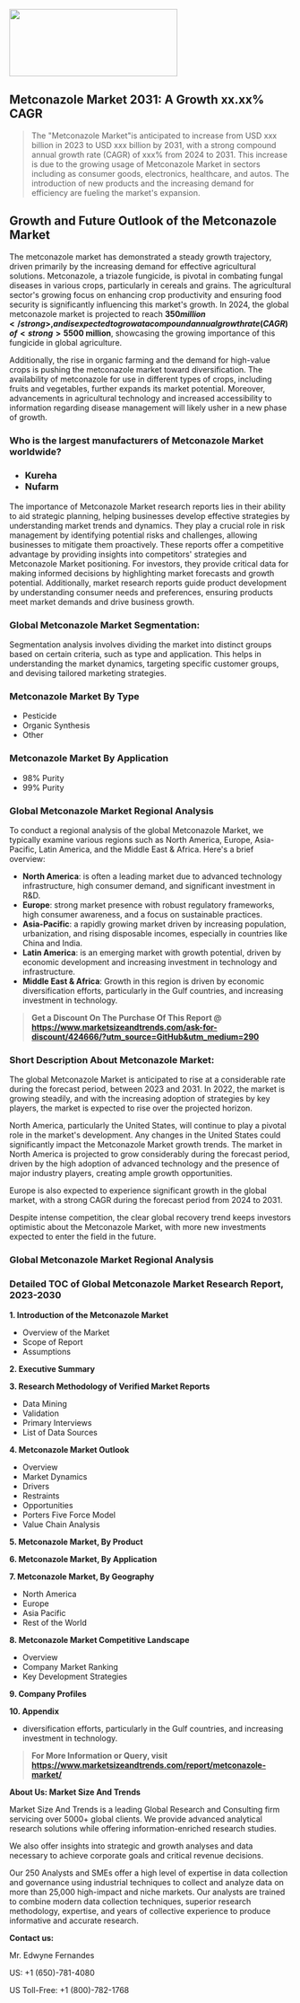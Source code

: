 <img src="https://100x100musica.es/wp-content/uploads/2024/12/Verified-Market-Reports-4-300x120.jpg" alt="" width="300" height="120" class="alignnone size-medium wp-image-100382" /><h2>Metconazole Market 2031: A&nbsp;Growth&nbsp;xx.xx% CAGR</h2><blockquote id="" class="">The "Metconazole Market"is anticipated to increase from USD xxx billion in 2023 to USD xxx billion by 2031, with a strong compound annual growth rate (CAGR) of xxx% from 2024 to 2031. This increase is due to the growing usage of Metconazole Market in sectors including as consumer goods, electronics, healthcare, and autos. The introduction of new products and the increasing demand for efficiency are fueling the market's expansion.</blockquote><p> <h2>Growth and Future Outlook of the Metconazole Market</h2> <p>The metconazole market has demonstrated a steady growth trajectory, driven primarily by the increasing demand for effective agricultural solutions. Metconazole, a triazole fungicide, is pivotal in combating fungal diseases in various crops, particularly in cereals and grains. The agricultural sector's growing focus on enhancing crop productivity and ensuring food security is significantly influencing this market's growth. In 2024, the global metconazole market is projected to reach <strong>$350 million</strong>, and is expected to grow at a compound annual growth rate (CAGR) of <strong>5% from 2024 to 2032</strong>.</p> <p>This growth is fueled by expanded applications across numerous crops, shifts towards sustainable agricultural practices, and ongoing innovations in fungicide formulations. With increasing awareness of crop disease management, farmers are likely to rely more on metconazole to protect their yields from detrimental fungal pathogens. Additionally, the integration of metconazole in integrated pest management (IPM) programs is gaining traction as growers seek holistic solutions for pest and disease control.</p> <p><strong></strong></p> <p>The market is further reinforced by stringent regulations on pesticide use and a growing inclination towards less toxic, more environmentally friendly plant protection products. As manufacturers continue to invest in research and development, the emergence of new formulations and delivery methods enhances the efficacy of metconazole while improving safety profiles. By 2032, the metconazole market is anticipated to achieve a valuation of approximately <strong>$500 million</strong>, showcasing the growing importance of this fungicide in global agriculture.</p> <p>Additionally, the rise in organic farming and the demand for high-value crops is pushing the metconazole market toward diversification. The availability of metconazole for use in different types of crops, including fruits and vegetables, further expands its market potential. Moreover, advancements in agricultural technology and increased accessibility to information regarding disease management will likely usher in a new phase of growth.</p></div></p><h3 id="" class="">Who is the largest manufacturers of&nbsp;Metconazole Market worldwide?</h3><h3 class=""><p><ul><li>Kureha </li><li> Nufarm</li></ul></p></h3><p id="ember58" class="ember-view reader-text-block__paragraph">The importance of&nbsp;Metconazole Market research reports lies in their ability to aid strategic planning, helping businesses develop effective strategies by understanding market trends and dynamics. They play a crucial role in risk management by identifying potential risks and challenges, allowing businesses to mitigate them proactively. These reports offer a competitive advantage by providing insights into competitors' strategies and Metconazole Market positioning. For investors, they provide critical data for making informed decisions by highlighting market forecasts and growth potential. Additionally, market research reports guide product development by understanding consumer needs and preferences, ensuring products meet market demands and drive business growth.</p><h3 id="" class="">Global&nbsp;Metconazole Market Segmentation:</h3><p id="" class="">Segmentation analysis involves dividing the market into distinct groups based on certain criteria, such as type and application. This helps in understanding the market dynamics, targeting specific customer groups, and devising tailored marketing strategies.</p><h3 id="" class="">Metconazole Market&nbsp;By Type</h3><p><p><ul><li>Pesticide</li><li> Organic Synthesis</li><li> Other</p></li></ul></p></p><h3 id="" class="">Metconazole Market&nbsp;By Application</h3><p class=""><p><ul><li>98% Purity</li><li> 99% Purity</li></ul></p></p><h3 id="" class="">Global Metconazole Market Regional Analysis</h3><p id="" class="">To conduct a regional analysis of the global Metconazole Market, we typically examine various regions such as North America, Europe, Asia-Pacific, Latin America, and the Middle East &amp; Africa. Here's a brief overview:</p><ul><li><strong>North America</strong>: is often a leading market due to advanced technology infrastructure, high consumer demand, and significant investment in R&amp;D.</li><li><strong>Europe</strong>: strong market presence with robust regulatory frameworks, high consumer awareness, and a focus on sustainable practices.</li><li><strong>Asia-Pacific</strong>: a rapidly growing market driven by increasing population, urbanization, and rising disposable incomes, especially in countries like China and India.</li><li><strong>Latin America</strong>: is an emerging market with growth potential, driven by economic development and increasing investment in technology and infrastructure.</li><li><strong>Middle East &amp; Africa</strong>: Growth in this region is driven by economic diversification efforts, particularly in the Gulf countries, and increasing investment in technology.</li></ul><blockquote id="" class=""><strong>Get a Discount On The Purchase Of This Report @ <a href="https://www.marketsizeandtrends.com/download-sample/424666/?utm_source=GitHub&utm_medium=290" target="_blank">https://www.marketsizeandtrends.com/ask-for-discount/424666/?utm_source=GitHub&utm_medium=290</a></strong></blockquote><h3>Short Description About Metconazole Market:</h3><p id="ember58" class="ember-view reader-text-block__paragraph">The global&nbsp;Metconazole Market&nbsp;is anticipated to rise at a considerable rate during the forecast period, between 2023 and 2031. In 2022, the market is growing steadily, and with the increasing adoption of strategies by key players, the market is expected to rise over the projected horizon.</p><p id="ember59" class="ember-view reader-text-block__paragraph">North America, particularly the United States, will continue to play a pivotal role in the market's development. Any changes in the United States could significantly impact the&nbsp;Metconazole Market&nbsp;growth trends. The market in North America is projected to grow considerably during the forecast period, driven by the high adoption of advanced technology and the presence of major industry players, creating ample growth opportunities.</p><p id="ember60" class="ember-view reader-text-block__paragraph">Europe is also expected to experience significant growth in the global market, with a strong CAGR during the forecast period from 2024 to 2031.</p><p id="ember61" class="ember-view reader-text-block__paragraph">Despite intense competition, the clear global recovery trend keeps investors optimistic about the&nbsp;Metconazole Market, with more new investments expected to enter the field in the future.</p><h3 id="" class="">Global Metconazole Market Regional Analysis</h3><h3 id="" class="">Detailed TOC of Global Metconazole Market Research Report, 2023-2030</h3><p id="" class=""><strong>1. Introduction of the Metconazole Market</strong></p><ul><li>Overview of the Market</li><li>Scope of Report</li><li>Assumptions</li></ul><p id="" class=""><strong>2. Executive Summary</strong></p><p id="" class=""><strong>3. Research Methodology of Verified Market Reports</strong></p><ul><li>Data Mining</li><li>Validation</li><li>Primary Interviews</li><li>List of Data Sources</li></ul><p id="" class=""><strong>4. Metconazole Market Outlook</strong></p><ul><li>Overview</li><li>Market Dynamics</li><li>Drivers</li><li>Restraints</li><li>Opportunities</li><li>Porters Five Force Model</li><li>Value Chain Analysis</li></ul><p id="" class=""><strong>5. Metconazole Market, By Product</strong></p><p id="" class=""><strong>6. Metconazole Market, By Application</strong></p><p id="" class=""><strong>7. Metconazole Market, By Geography</strong></p><ul><li>North America</li><li>Europe</li><li>Asia Pacific</li><li>Rest of the World</li></ul><p id="" class=""><strong>8. Metconazole Market Competitive Landscape</strong></p><ul><li>Overview</li><li>Company Market Ranking</li><li>Key Development Strategies</li></ul><p id="" class=""><strong>9. Company Profiles</strong></p><p id="" class=""><strong>10. Appendix</strong></p><ul><li>diversification efforts, particularly in the Gulf countries, and increasing investment in technology.</li></ul><blockquote id="" class=""><strong>For More Information or Query, visit <strong><strong><a href="https://www.marketsizeandtrends.com/report/metconazole-market/" target="_blank">https://www.marketsizeandtrends.com/report/metconazole-market/</a></strong></strong></strong></blockquote><p id="" class=""><strong>About Us: Market Size And Trends</strong></p><p id="" class="">Market Size And Trends is a leading Global Research and Consulting firm servicing over 5000+ global clients. We provide advanced analytical research solutions while offering information-enriched research studies.</p><p id="" class="">We also offer insights into strategic and growth analyses and data necessary to achieve corporate goals and critical revenue decisions.</p><p id="" class="">Our 250 Analysts and SMEs offer a high level of expertise in data collection and governance using industrial techniques to collect and analyze data on more than 25,000 high-impact and niche markets. Our analysts are trained to combine modern data collection techniques, superior research methodology, expertise, and years of collective experience to produce informative and accurate research.</p><p id="" class=""><strong>Contact us:</strong></p><p id="" class="">Mr. Edwyne Fernandes</p><p id="" class="">US: +1 (650)-781-4080</p><p id="" class="">US Toll-Free: +1 (800)-782-1768</p>
